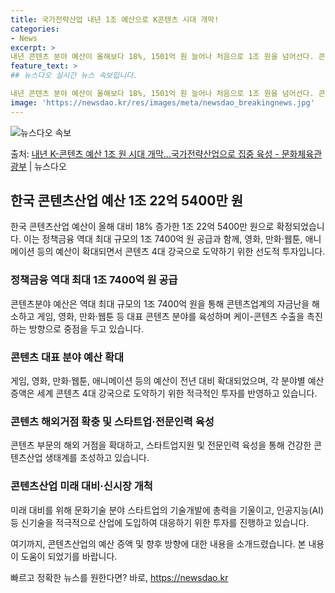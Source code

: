 ```yaml
---
title: 국가전략산업 내년 1조 예산으로 K콘텐츠 시대 개막!
categories:
- News
excerpt: >
내년 콘텐츠 분야 예산이 올해보다 18%, 1501억 원 늘어나 처음으로 1조 원을 넘어선다. 콘텐츠산업은 …
feature_text: >
## 뉴스다오 실시간 뉴스 속보입니다.

내년 콘텐츠 분야 예산이 올해보다 18%, 1501억 원 늘어나 처음으로 1조 원을 넘어선다. 콘텐츠산업은 …
image: 'https://newsdao.kr/res/images/meta/newsdao_breakingnews.jpg'
---
```


![뉴스다오 속보](https://newsdao.kr/res/images/meta/newsdao_breakingnews.jpg)

<p>출처: <a href="https://newsdao.kr/2884" rel="dofollow">내년 K-콘텐츠 예산 1조 원 시대 개막…국가전략산업으로 집중 육성 - 문화체육관광부</a> | 뉴스다오</p>

<h2 data-ke-size="size26">한국 콘텐츠산업 예산 1조 22억 5400만 원</h2>
<p data-ke-size="size16">한국 콘텐츠산업 예산이 올해 대비 18% 증가한 1조 22억 5400만 원으로 확정되었습니다. 이는 정책금융 역대 최대 규모의 1조 7400억 원 공급과 함께, 영화, 만화·웹툰, 애니메이션 등의 예산이 확대되면서 콘텐츠 4대 강국으로 도약하기 위한 선도적 투자입니다.</p>

<h3>정책금융 역대 최대 1조 7400억 원 공급</h3>
<p data-ke-size="size16">콘텐츠분야 예산은 역대 최대 규모의 1조 7400억 원을 통해 콘텐츠업계의 자금난을 해소하고 게임, 영화, 만화·웹툰 등 대표 콘텐츠 분야를 육성하며 케이-콘텐츠 수출을 촉진하는 방향으로 중점을 두고 있습니다.</p>

<h3>콘텐츠 대표 분야 예산 확대</h3>
<p data-ke-size="size16">게임, 영화, 만화·웹툰, 애니메이션 등의 예산이 전년 대비 확대되었으며, 각 분야별 예산 증액은 세계 콘텐츠 4대 강국으로 도약하기 위한 적극적인 투자를 반영하고 있습니다.</p>

<h3>콘텐츠 해외거점 확충 및 스타트업·전문인력 육성</h3>
<p data-ke-size="size16">콘텐츠 부문의 해외 거점을 확대하고, 스타트업지원 및 전문인력 육성을 통해 건강한 콘텐츠산업 생태계를 조성하고 있습니다.</p>

<h3>콘텐츠산업 미래 대비·신시장 개척</h3>
<p data-ke-size="size16">미래 대비를 위해 문화기술 분야 스타트업의 기술개발에 총력을 기울이고, 인공지능(AI) 등 신기술을 적극적으로 산업에 도입하여 대응하기 위한 투자를 진행하고 있습니다.</p>

여기까지, 콘텐츠산업의 예산 증액 및 향후 방향에 대한 내용을 소개드렸습니다. 본 내용이 도움이 되었기를 바랍니다. 

빠르고 정확한 뉴스를 원한다면? 바로, <a href="https://newsdao.kr" rel="dofollow">https://newsdao.kr</a>


    
